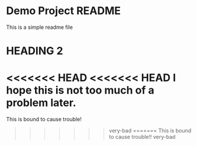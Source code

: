 # Demo Project README

This is a simple readme file

# HEADING 2

<<<<<<< HEAD
<<<<<<< HEAD
I hope this is not too much of a problem later.
=======
This is bound to cause trouble!
>>>>>>> very-bad
=======
This is bound to cause trouble!!
>>>>>>> very-bad

